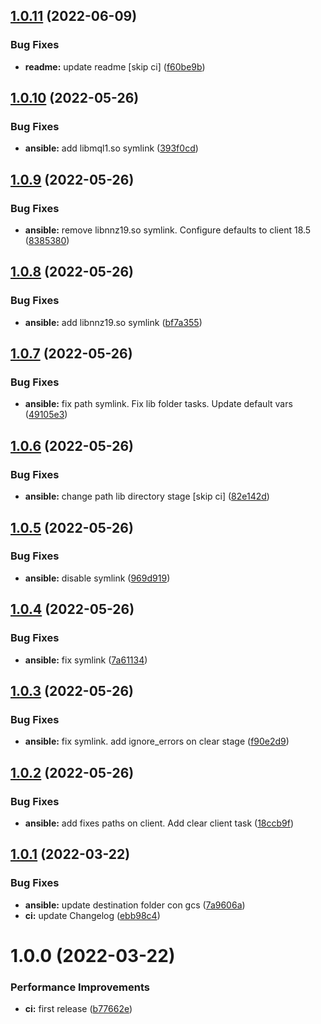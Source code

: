 ## [1.0.11](https://github.com/bydefault-cl/ansible-oracle-client/compare/v1.0.10...v1.0.11) (2022-06-09)


### Bug Fixes

* **readme:** update readme [skip ci] ([f60be9b](https://github.com/bydefault-cl/ansible-oracle-client/commit/f60be9beb30c6311a50ccd5c3bbfae12c709f523))

## [1.0.10](https://github.com/bydefault-cl/ansible-oracle-client/compare/v1.0.9...v1.0.10) (2022-05-26)


### Bug Fixes

* **ansible:** add libmql1.so symlink ([393f0cd](https://github.com/bydefault-cl/ansible-oracle-client/commit/393f0cd497b0b093bbcb11fb4d0ea10e06b5e544))

## [1.0.9](https://github.com/bydefault-cl/ansible-oracle-client/compare/v1.0.8...v1.0.9) (2022-05-26)


### Bug Fixes

* **ansible:** remove libnnz19.so symlink. Configure defaults to client 18.5 ([8385380](https://github.com/bydefault-cl/ansible-oracle-client/commit/83853806c288568191e773393893fd77c4abcf77))

## [1.0.8](https://github.com/bydefault-cl/ansible-oracle-client/compare/v1.0.7...v1.0.8) (2022-05-26)


### Bug Fixes

* **ansible:** add libnnz19.so symlink ([bf7a355](https://github.com/bydefault-cl/ansible-oracle-client/commit/bf7a3550fd96e31fcfa124fcd39083f6d3ac6074))

## [1.0.7](https://github.com/bydefault-cl/ansible-oracle-client/compare/v1.0.6...v1.0.7) (2022-05-26)


### Bug Fixes

* **ansible:** fix path symlink. Fix lib folder tasks. Update default vars ([49105e3](https://github.com/bydefault-cl/ansible-oracle-client/commit/49105e3d91616637cd9dd0282f81011a73712ec4))

## [1.0.6](https://github.com/bydefault-cl/ansible-oracle-client/compare/v1.0.5...v1.0.6) (2022-05-26)


### Bug Fixes

* **ansible:** change path lib directory stage [skip ci] ([82e142d](https://github.com/bydefault-cl/ansible-oracle-client/commit/82e142dfa5c00fa3ee49aed6e034e9608c3ba8aa))

## [1.0.5](https://github.com/bydefault-cl/ansible-oracle-client/compare/v1.0.4...v1.0.5) (2022-05-26)


### Bug Fixes

* **ansible:** disable symlink ([969d919](https://github.com/bydefault-cl/ansible-oracle-client/commit/969d919519f17787e2559b9855ea76dbf159822b))

## [1.0.4](https://github.com/bydefault-cl/ansible-oracle-client/compare/v1.0.3...v1.0.4) (2022-05-26)


### Bug Fixes

* **ansible:** fix symlink ([7a61134](https://github.com/bydefault-cl/ansible-oracle-client/commit/7a611345ee6383e51f71d11fe5ed6fa787ade521))

## [1.0.3](https://github.com/bydefault-cl/ansible-oracle-client/compare/v1.0.2...v1.0.3) (2022-05-26)


### Bug Fixes

* **ansible:** fix symlink. add ignore_errors on clear stage ([f90e2d9](https://github.com/bydefault-cl/ansible-oracle-client/commit/f90e2d97d091838f79e2af048087ab17d77853ee))

## [1.0.2](https://github.com/bydefault-cl/ansible-oracle-client/compare/v1.0.1...v1.0.2) (2022-05-26)


### Bug Fixes

* **ansible:** add fixes paths on client. Add clear client task ([18ccb9f](https://github.com/bydefault-cl/ansible-oracle-client/commit/18ccb9f0dee7c084ec543df5d89ff5048c906419))

## [1.0.1](https://github.com/bydefault-cl/ansible-oracle-client/compare/v1.0.0...v1.0.1) (2022-03-22)


### Bug Fixes

* **ansible:** update destination folder con gcs ([7a9606a](https://github.com/bydefault-cl/ansible-oracle-client/commit/7a9606ac8b0fe7560d36cf37d5d10707fa320e54))
* **ci:** update Changelog ([ebb98c4](https://github.com/bydefault-cl/ansible-oracle-client/commit/ebb98c49897ba5002d60577417eba988f40ab7ca))

# 1.0.0 (2022-03-22)


### Performance Improvements

* **ci:** first release ([b77662e](https://github.com/bydefault-cl/ansible-oracle-client/commit/b77662e300b46c47b372753c7318e1d5017e3644))
